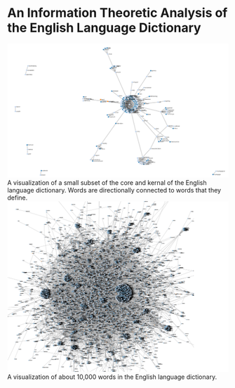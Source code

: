 # An Information Theoretic Analysis of the English Language Dictionary
![alt text](./IT_dicitonary_visualization.PNG)
A visualization of a small subset of the core and kernal of the English language dictionary. Words are directionally connected to words that they define.
![alt text](./big_dictionary_visualization.PNG)
A visualization of about 10,000 words in the English language dictionary.
